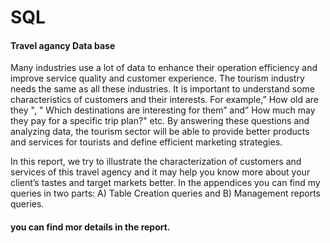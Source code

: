 # SQL
#### Travel agancy Data base
Many industries use a lot of data to enhance their operation efficiency and improve service quality and customer experience. The tourism industry needs the same as all these industries. 
It is important to understand some characteristics of customers and their interests. For example,” How old are they ", " Which destinations are interesting for them” and” How much may they pay for a specific trip plan?" etc.
By answering these questions and analyzing data, the tourism sector will be able to provide better products and services for tourists and define efficient marketing strategies.

 In this report, we try to illustrate the characterization of customers and services of this travel agency and it may help you know more about your client’s tastes and target markets better.
In the appendices you can find my queries in two parts: A) Table Creation queries and B) Management reports queries.
#### you can find mor details in the report.
